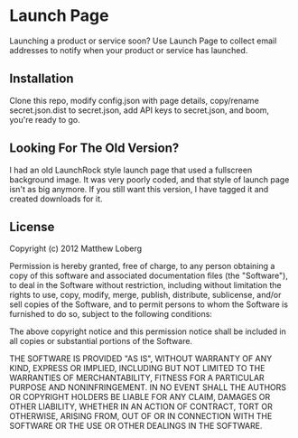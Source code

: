 # Launch Page

Launching a product or service soon? Use Launch Page to collect email addresses to notify when your product or service has launched.

## Installation

Clone this repo, modify config.json with page details, copy/rename secret.json.dist to secret.json, add API keys to secret.json, and boom, you're ready to go.

## Looking For The Old Version?

I had an old LaunchRock style launch page that used a fullscreen background image. It was very poorly coded, and that style of launch page isn't as big anymore. If you still want this version, I have tagged it and created downloads for it.

## License

Copyright (c) 2012 Matthew Loberg

Permission is hereby granted, free of charge, to any person obtaining a copy
of this software and associated documentation files (the "Software"), to deal
in the Software without restriction, including without limitation the rights
to use, copy, modify, merge, publish, distribute, sublicense, and/or sell
copies of the Software, and to permit persons to whom the Software is
furnished to do so, subject to the following conditions:

The above copyright notice and this permission notice shall be included in
all copies or substantial portions of the Software.

THE SOFTWARE IS PROVIDED "AS IS", WITHOUT WARRANTY OF ANY KIND, EXPRESS OR
IMPLIED, INCLUDING BUT NOT LIMITED TO THE WARRANTIES OF MERCHANTABILITY,
FITNESS FOR A PARTICULAR PURPOSE AND NONINFRINGEMENT. IN NO EVENT SHALL THE
AUTHORS OR COPYRIGHT HOLDERS BE LIABLE FOR ANY CLAIM, DAMAGES OR OTHER
LIABILITY, WHETHER IN AN ACTION OF CONTRACT, TORT OR OTHERWISE, ARISING FROM,
OUT OF OR IN CONNECTION WITH THE SOFTWARE OR THE USE OR OTHER DEALINGS IN
THE SOFTWARE.
